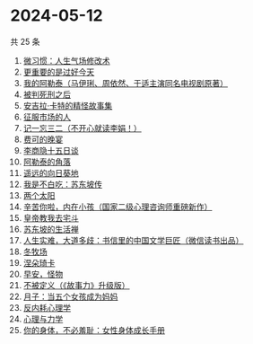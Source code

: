 # 2024-05-12

共 25 条

<!-- BEGIN WEREAD -->
<!-- 最后更新时间 2024-05-12 08:02:16 +0800 -->
1. [微习惯：人生气场修改术](https://weread.qq.com/web/bookDetail/e1532770813ab8d2bg0159eb)
1. [更重要的是过好今天](https://weread.qq.com/web/bookDetail/b7b32f90813ab8d32g015dd6)
1. [我的阿勒泰（马伊琍、周依然、于适主演同名电视剧原著）](https://weread.qq.com/web/bookDetail/6e732140813ab6e60g013caf)
1. [被判死刑之后](https://weread.qq.com/web/bookDetail/e88324f0813ab8d1dg013d49)
1. [安吉拉·卡特的精怪故事集](https://weread.qq.com/web/bookDetail/1fd32d5071f014701fd6490)
1. [征服市场的人](https://weread.qq.com/web/bookDetail/57d322107228916857ddb4f)
1. [记一忘三二（不开心就读李娟！）](https://weread.qq.com/web/bookDetail/f1c321d0813ab6e60g0141c1)
1. [费可的晚宴](https://weread.qq.com/web/bookDetail/60c325d0813ab74e9g015b91)
1. [李商隐十五日谈](https://weread.qq.com/web/bookDetail/850324b0813ab8c28g017d80)
1. [阿勒泰的角落](https://weread.qq.com/web/bookDetail/ee0320b053b925ee0519857)
1. [遥远的向日葵地](https://weread.qq.com/web/bookDetail/71932380717ea7b7719501e)
1. [我是不白吃：苏东坡传](https://weread.qq.com/web/bookDetail/585323b0813ab85e0g013d98)
1. [两个太阳](https://weread.qq.com/web/bookDetail/2bb32670813ab881bg014410)
1. [辛苦你啦，内在小孩（国家二级心理咨询师重磅新作）](https://weread.qq.com/web/bookDetail/5b132110813ab86b6g015c5d)
1. [皇帝教我去宅斗](https://weread.qq.com/web/bookDetail/78d32060813ab861ag013cb4)
1. [苏东坡的生活禅](https://weread.qq.com/web/bookDetail/33332af0813ab89bcg011b17)
1. [人生实难，大道多歧：书信里的中国文学巨匠（微信读书出品）](https://weread.qq.com/web/bookDetail/22732c80813ab875cg017a80)
1. [冬牧场](https://weread.qq.com/web/bookDetail/d1d32fa053b924d1d0ac0a5)
1. [涅朵琦卡](https://weread.qq.com/web/bookDetail/f0932800813ab8cfdg0111df)
1. [早安，怪物](https://weread.qq.com/web/bookDetail/5f9326e0813ab8c3dg010320)
1. [不被定义（《故事力》升级版）](https://weread.qq.com/web/bookDetail/52332dd0813ab861ag014fc9)
1. [月子：当五个女孩成为妈妈](https://weread.qq.com/web/bookDetail/8ac32350813ab8cf1g0129bd)
1. [反内耗心理学](https://weread.qq.com/web/bookDetail/ced32730813ab8b3cg017549)
1. [心理与力学](https://weread.qq.com/web/bookDetail/a0432e40813ab8d08g012a03)
1. [你的身体，不必羞耻：女性身体成长手册](https://weread.qq.com/web/bookDetail/32c32710813ab8c4ag0167a5)
<!-- END WEREAD -->